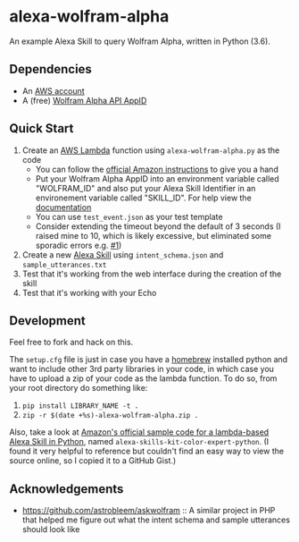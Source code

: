 # alexa-wolfram-alpha

An example Alexa Skill to query Wolfram Alpha, written in Python (3.6).

## Dependencies

- An [AWS account](https://console.aws.amazon.com/console/home)
- A (free) [Wolfram Alpha API
  AppID](https://developer.wolframalpha.com/portal/apisignup.html)

## Quick Start

1. Create an [AWS Lambda](https://console.aws.amazon.com/console/home) function
   using `alexa-wolfram-alpha.py` as the code
   - You can follow the [official Amazon
     instructions](https://developer.amazon.com/public/solutions/alexa/alexa-skills-kit/docs/developing-an-alexa-skill-as-a-lambda-function)
     to give you a hand
   - Put your Wolfram Alpha AppID into an environment variable called "WOLFRAM_ID" and also put your Alexa Skill Identifier in an environement variable called "SKILL_ID". For help view the [documentation](http://docs.aws.amazon.com/lambda/latest/dg/env_variables.html)
   - You can use `test_event.json` as your test template
   - Consider extending the timeout beyond the default of 3 seconds (I raised mine to 10, which is likely excessive, but eliminated some sporadic errors e.g. [#1](https://github.com/n8henrie/alexa-wolfram-alpha/issues/1))
1. Create a new [Alexa
   Skill](https://developer.amazon.com/edw/home.html#/skill/create) using
   `intent_schema.json` and `sample_utterances.txt`
1. Test that it's working from the web interface during the creation of the
   skill
1. Test that it's working with your Echo

## Development

Feel free to fork and hack on this.

The `setup.cfg` file is just in case you have a [homebrew](http://brew.sh/)
installed python and want to include other 3rd party libraries in your code,
in which case you have to upload a zip of your code as the lambda function. To
do so, from your root directory do something like:

1. `pip install LIBRARY_NAME -t .`
1. `zip -r $(date +%s)-alexa-wolfram-alpha.zip .`

Also, take a look at [Amazon's official sample code for a lambda-based Alexa Skill
in Python](https://gist.github.com/n8henrie/3db1205331d0f6195b01), named
`alexa-skills-kit-color-expert-python`. (I found it very helpful to reference
but couldn't find an easy way to view the source online, so I copied it to a
GitHub Gist.)

## Acknowledgements

- <https://github.com/astrobleem/askwolfram> :: A similar project in PHP that
  helped me figure out what the intent schema and sample utterances should look
  like
